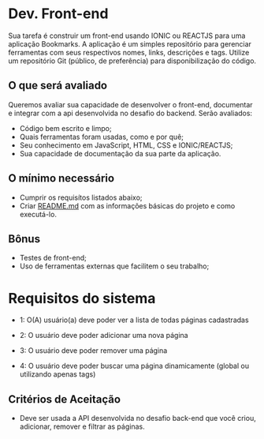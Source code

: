 # Dev. Front-end

Sua tarefa é construir um front-end usando IONIC ou REACTJS para uma aplicação Bookmarks. A aplicação é um simples repositório para gerenciar ferramentas com seus respectivos nomes, links, descrições e tags. Utilize um repositório Git (público, de preferência) para disponibilização do código.

## O que será avaliado

Queremos avaliar sua capacidade de desenvolver o front-end, documentar e integrar com a api desenvolvida no desafio do backend. Serão avaliados:

- Código bem escrito e limpo;
- Quais ferramentas foram usadas, como e por quê;
- Seu conhecimento em JavaScript, HTML, CSS e IONIC/REACTJS;
- Sua capacidade de documentação da sua parte da aplicação.

## O mínimo necessário

- Cumprir os requisítos listados abaixo;
- Criar [README.md](http://readme.md) com as informações básicas do projeto e como executá-lo.

## Bônus

- Testes de front-end;
- Uso de ferramentas externas que facilitem o seu trabalho;

#  Requisitos do sistema

- 1: O(A) usuário(a) deve poder ver a lista de todas páginas cadastradas

- 2: O usuário deve poder adicionar uma nova página

- 3: O usuário deve poder remover uma página

- 4: O usuário deve poder buscar uma página dinamicamente (global ou utilizando apenas tags)

## Critérios de Aceitação

- Deve ser usada a API desenvolvida no desafio back-end que você criou, adicionar, remover e filtrar as páginas.
